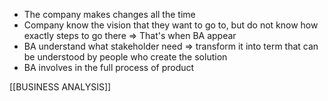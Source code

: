 - The company makes changes all the time
- Company know the vision that they want to go to, but do not know how exactly steps to go there => That's when BA appear
- BA understand what stakeholder need => transform it into term that can be understood by  people who create the solution
- BA involves in the full process of product

[[BUSINESS ANALYSIS]]